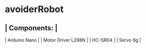 # avoiderRobot
| Components:         |
-----------------------
| Arduino Nano        |
| Motor Driver L298N  |
| HC-SR04             |
| Servo 9g            |
